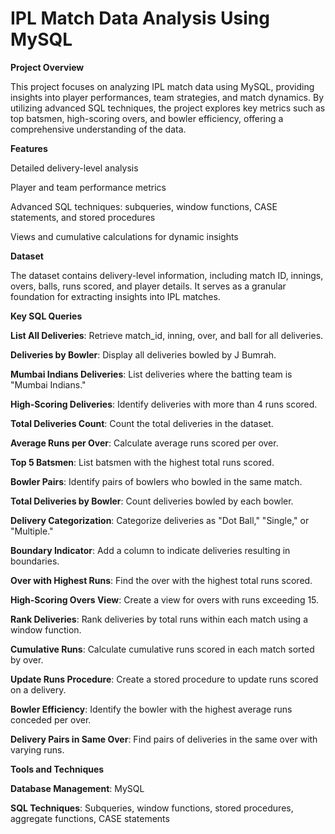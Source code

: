 # IPL Match Data Analysis Using MySQL

**Project Overview**

This project focuses on analyzing IPL match data using MySQL, providing insights into player performances, team strategies, and match dynamics. By utilizing advanced SQL techniques, the project explores key metrics such as top batsmen, high-scoring overs, and bowler efficiency, offering a comprehensive understanding of the data.

**Features**

Detailed delivery-level analysis

Player and team performance metrics

Advanced SQL techniques: subqueries, window functions, CASE statements, and stored procedures

Views and cumulative calculations for dynamic insights

**Dataset**

The dataset contains delivery-level information, including match ID, innings, overs, balls, runs scored, and player details. It serves as a granular foundation for extracting insights into IPL matches.

**Key SQL Queries**

**List All Deliveries**: Retrieve match_id, inning, over, and ball for all deliveries.

**Deliveries by Bowler**: Display all deliveries bowled by J Bumrah.

**Mumbai Indians Deliveries**: List deliveries where the batting team is "Mumbai Indians."

**High-Scoring Deliveries**: Identify deliveries with more than 4 runs scored.

**Total Deliveries Count**: Count the total deliveries in the dataset.

**Average Runs per Over**: Calculate average runs scored per over.

**Top 5 Batsmen**: List batsmen with the highest total runs scored.

**Bowler Pairs**: Identify pairs of bowlers who bowled in the same match.

**Total Deliveries by Bowler**: Count deliveries bowled by each bowler.

**Delivery Categorization**: Categorize deliveries as "Dot Ball," "Single," or "Multiple."

**Boundary Indicator**: Add a column to indicate deliveries resulting in boundaries.

**Over with Highest Runs**: Find the over with the highest total runs scored.

**High-Scoring Overs View**: Create a view for overs with runs exceeding 15.

**Rank Deliveries**: Rank deliveries by total runs within each match using a window function.

**Cumulative Runs**: Calculate cumulative runs scored in each match sorted by over.

**Update Runs Procedure**: Create a stored procedure to update runs scored on a delivery.

**Bowler Efficiency**: Identify the bowler with the highest average runs conceded per over.

**Delivery Pairs in Same Over**: Find pairs of deliveries in the same over with varying runs.

**Tools and Techniques**

**Database Management**: MySQL

**SQL Techniques**: Subqueries, window functions, stored procedures, aggregate functions, CASE statements
